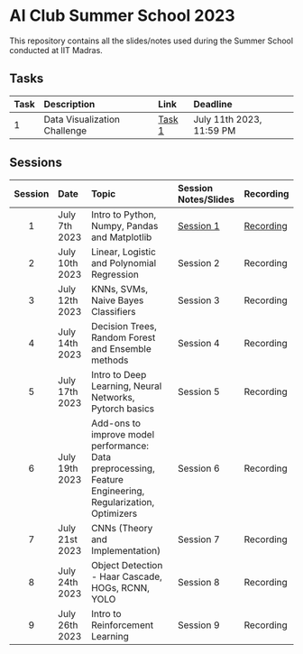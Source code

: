 # AI Club Summer School 2023

This repository contains all the slides/notes used during the Summer School conducted at IIT Madras.

## Tasks

| Task | Description | Link | Deadline |
| :--- | :---------- | :--- | :------- |
| 1    | Data Visualization Challenge | [Task 1](/Task_1/) | July 11th 2023, 11:59 PM |

## Sessions

| Session | Date           | Topic                                               | Session Notes/Slides | Recording     |
| :-----: | :------------  | :-------------------------------------------------- | :------------------- | :------------- |
| 1       | July 7th 2023  | Intro to Python, Numpy, Pandas and Matplotlib           | [Session 1](/Session_1/) | [Recording](https://youtu.be/gj-4Ak04cN8) |
| 2       | July 10th 2023  | Linear, Logistic and Polynomial Regression | Session 2 | Recording |
| 3       | July 12th 2023 | KNNs, SVMs, Naive Bayes Classifiers      | Session 3 | Recording |
| 4       | July 14th 2023 | Decision Trees, Random Forest and Ensemble methods      | Session 4 | Recording |
| 5       | July 17th 2023 | Intro to Deep Learning, Neural Networks, Pytorch basics            | Session 5 | Recording |
| 6       | July 19th 2023 | Add-ons to improve model performance: Data preprocessing, Feature Engineering, Regularization, Optimizers| Session 6 | Recording |
| 7       | July 21st 2023 | CNNs (Theory and Implementation) | Session 7 | Recording |
| 8       | July 24th 2023 | Object Detection - Haar Cascade, HOGs, RCNN, YOLO | Session 8 | Recording |
| 9       | July 26th 2023 | Intro to Reinforcement Learning | Session 9 | Recording |


